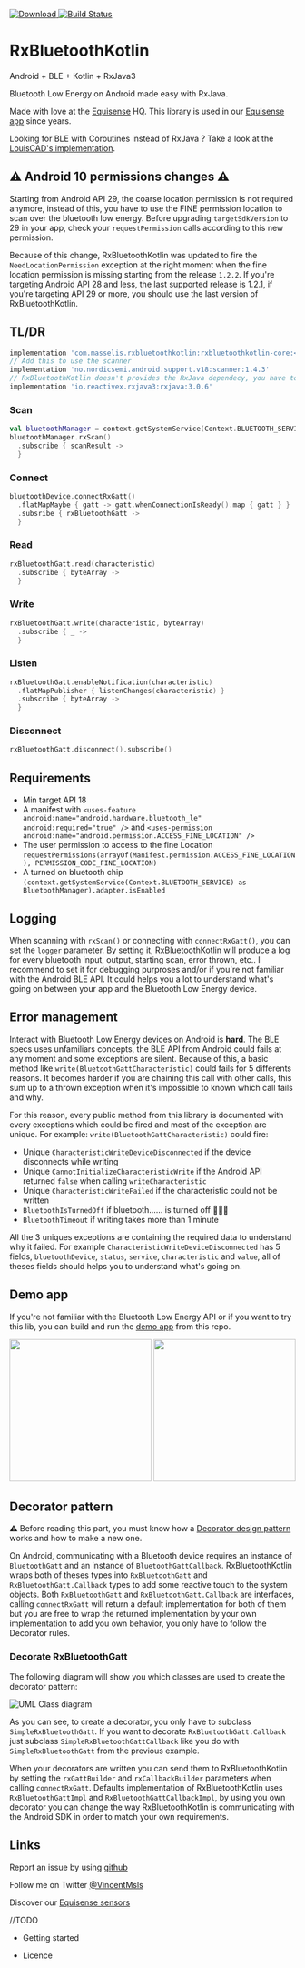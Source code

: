 [ ![Download](https://api.bintray.com/packages/vincentmasselis/maven/rx-bluetooth-kotlin/images/download.svg) ](https://bintray.com/vincentmasselis/maven/rx-bluetooth-kotlin/_latestVersion)
[![Build Status](https://app.bitrise.io/app/94c2826fa7361333/status.svg?token=dAysx6Rt7j8iL29CFZlzGQ&branch=master)](https://app.bitrise.io/app/94c2826fa7361333)

# RxBluetoothKotlin
Android + BLE + Kotlin + RxJava3

Bluetooth Low Energy on Android made easy with RxJava.

Made with love at the [Equisense](http://equisense.com) HQ. This library is used in our [Equisense app](https://play.google.com/store/apps/details?id=com.equisense.motions) since years.

Looking for BLE with Coroutines instead of RxJava ? Take a look at the [LouisCAD's implementation](https://github.com/Beepiz/BleGattCoroutines).

## ⚠️ Android 10 permissions changes ⚠️
Starting from Android API 29, the coarse location permission is not required anymore, instead of this, you have to use the FINE permission location to scan over the bluetooth low energy. Before upgrading `targetSdkVersion` to 29 in your app, check your `requestPermission` calls according to this new permission.

Because of this change, RxBluetoothKotlin was updated to fire the `NeedLocationPermission` exception at the right moment when the fine location permission is missing starting from the release `1.2.2`.
If you're targeting Android API 28 and less, the last supported release is 1.2.1, if you're targeting API 29 or more, you should use the last version of RxBluetoothKotlin.

## TL/DR

```groovy
implementation 'com.masselis.rxbluetoothkotlin:rxbluetoothkotlin-core:<<latest_version>>'
// Add this to use the scanner
implementation 'no.nordicsemi.android.support.v18:scanner:1.4.3'
// RxBluetoothKotlin doesn't provides the RxJava dependecy, you have to add it yourself:
implementation 'io.reactivex.rxjava3:rxjava:3.0.6'
```

### Scan
```kotlin
val bluetoothManager = context.getSystemService(Context.BLUETOOTH_SERVICE) as BluetoothManager
bluetoothManager.rxScan()
  .subscribe { scanResult ->
  }
```
### Connect
```kotlin
bluetoothDevice.connectRxGatt()
  .flatMapMaybe { gatt -> gatt.whenConnectionIsReady().map { gatt } }
  .subsribe { rxBluetoothGatt ->
  }
```
### Read
```kotlin
rxBluetoothGatt.read(characteristic)
  .subscribe { byteArray ->
  }
```
### Write
```kotlin
rxBluetoothGatt.write(characteristic, byteArray)
  .subscribe { _ ->
  }
```
### Listen
```kotlin
rxBluetoothGatt.enableNotification(characteristic)
  .flatMapPublisher { listenChanges(characteristic) }
  .subscribe { byteArray ->
  }
```
### Disconnect
```kotlin
rxBluetoothGatt.disconnect().subscribe()
```

## Requirements
* Min target API 18
* A manifest with `<uses-feature android:name="android.hardware.bluetooth_le" android:required="true" />` and `<uses-permission android:name="android.permission.ACCESS_FINE_LOCATION" />`
* The user permission to access to the fine Location `requestPermissions(arrayOf(Manifest.permission.ACCESS_FINE_LOCATION), PERMISSION_CODE_FINE_LOCATION)`
* A turned on bluetooth chip `(context.getSystemService(Context.BLUETOOTH_SERVICE) as BluetoothManager).adapter.isEnabled`

## Logging
When scanning with `rxScan()` or connecting with `connectRxGatt()`, you can set the `logger` parameter. By setting it, RxBluetoothKotlin will produce a log for every bluetooth input, output, starting scan, error thrown, etc.. I recommend to set it for debugging purproses and/or if you're not familiar with the Android BLE API. It could helps you a lot to understand what's going on between your app and the Bluetooth Low Energy device.

## Error management
Interact with Bluetooth Low Energy devices on Android is **hard**. The BLE specs uses unfamiliars concepts, the BLE API from Android could fails at any moment and some exceptions are silent. Because of this, a basic method like `write(BluetoothGattCharacteristic)` could fails for 5 differents reasons. It becomes harder if you are chaining this call with other calls, this sum up to a thrown exception when it's impossible to known which call fails and why.

For this reason, every public method from this library is documented with every exceptions which could be fired and most of the exception are unique. For example: `write(BluetoothGattCharacteristic)` could fire:
* Unique `CharacteristicWriteDeviceDisconnected` if the device disconnects while writing
* Unique `CannotInitializeCharacteristicWrite` if the Android API returned `false` when calling `writeCharacteristic`
* Unique `CharacteristicWriteFailed` if the characteristic could not be written
* `BluetoothIsTurnedOff` if bluetooth...... is turned off 🤷🏻‍♀️
* `BluetoothTimeout` if writing takes more than 1 minute

All the 3 uniques exceptions are containing the required data to understand why it failed. For example `CharacteristicWriteDeviceDisconnected` has 5 fields, `bluetoothDevice`, `status`, `service`, `characteristic` and `value`, all of theses fields should helps you to understand what's going on.

## Demo app
If you're not familiar with the Bluetooth Low Energy API or if you want to try this lib, you can build and run the [demo app](https://github.com/VincentMasselis/RxBluetoothKotlin/tree/master/dev-app) from this repo.

<img src="https://github.com/VincentMasselis/RxBluetoothKotlin/raw/master/assets/pictures/demo-scan-activity.jpg" width="250"> <img src="https://github.com/VincentMasselis/RxBluetoothKotlin/raw/master/assets/pictures/demo-device-activity.jpg" width="250">

## Decorator pattern
⚠ Before reading this part, you must know how a [Decorator design pattern](https://en.wikipedia.org/wiki/Decorator_pattern) works and how to make a new one.

On Android, communicating with a Bluetooth device requires an instance of `BluetoothGatt` and an instance of `BluetoothGattCallback`. RxBluetoothKotlin wraps both of theses types into `RxBluetoothGatt` and `RxBluetoothGatt.Callback` types to add some reactive touch to the system objects. Both `RxBluetoothGatt` and `RxBluetoothGatt.Callback` are interfaces, calling `connectRxGatt` will return a default implementation for both of them but you are free to wrap the returned implementation by your own implementation to add you own behavior, you only have to follow the Decorator rules.

### Decorate RxBluetoothGatt
The following diagram will show you which classes are used to create the decorator pattern:

![UML Class diagram](http://yuml.me/63d484c6.svg)

[comment]: <> (Used syntax 
"""
[BluetoothGatt{bg:cornsilk}]<1-<>[<<RxBluetoothGatt>>{bg:lavender}]
[<<RxBluetoothGatt>>]^-.-[RxBluetoothGattImpl{bg:lavender}]
[<<RxBluetoothGatt>>]^-.-[SimpleRxBluetoothGatt{bg:lavender}]
[<<RxBluetoothGatt>>]<1-<>[SimpleRxBluetoothGatt]
[SimpleRxBluetoothGatt]^-[An other Decorator{bg:lightblue}]
[SimpleRxBluetoothGatt]^-[Your Decorator{bg:lightblue}]lue}]
"""
On this website `https://yuml.me/diagram/scruffy/class/draw`
)

As you can see, to create a decorator, you only have to subclass `SimpleRxBluetoothGatt`. If you want to decorate `RxBluetoothGatt.Callback` just subclass `SimpleRxBluetoothGattCallback` like you do with `SimpleRxBluetoothGatt` from the previous example.

When your decorators are written you can send them to RxBluetoothKotlin by setting the `rxGattBuilder` and `rxCallbackBuilder` parameters when calling `connectRxGatt`. Defaults implementation of RxBluetoothKotlin uses `RxBluetoothGattImpl` and `RxBluetoothGattCallbackImpl`, by using you own decorator you can change the way RxBluetoothKotlin is communicating with the Android SDK in order to match your own requirements.

## Links
Report an issue by using [github](https://github.com/VincentMasselis/RxBluetoothKotlin/issues)

Follow me on Twitter [@VincentMsls](https://twitter.com/VincentMsls)

Discover our [Equisense sensors](https://equisense.com)

//TODO 

- Getting started

- Licence

